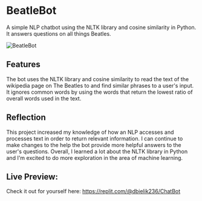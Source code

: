 # BeatleBot

A simple NLP chatbot using the NLTK library and cosine similarity in Python. It answers questions on all things Beatles. 

![BeatleBot](https://user-images.githubusercontent.com/95592670/231787819-c3235a94-509c-4017-976e-136f9a2fccb8.gif)

## Features
The bot uses the NLTK library and cosine similarity to read the text of the wikipedia page on The Beatles to and find similar phrases to a user's input. It ignores common words by using the words that return the lowest ratio of overall words used in the text.

## Reflection
This project increased my knowledge of how an NLP accesses and processes text in order to return relevant information. I can continue to make changes to the help the bot provide more helpful answers to the user's questions. Overall, I learned a lot about the NLTK library in Python and I'm excited to do more exploration in the area of machine learning.

## Live Preview:
Check it out for yourself here: https://replit.com/@dbielik236/ChatBot
